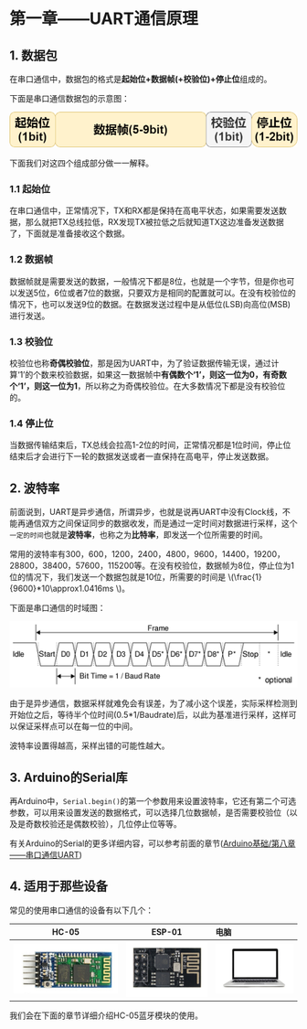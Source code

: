 # 第一章——UART通信原理

## 1. 数据包

在串口通信中，数据包的格式是**起始位+数据帧(+校验位)+停止位**组成的。

下面是串口通信数据包的示意图：

![串口通信数据包的示意图](../../../../images/通信专题/串行通信/UART/3.1.2.1-1.png)

下面我们对这四个组成部分做一一解释。

### 1.1 起始位

在串口通信中，正常情况下，TX和RX都是保持在高电平状态，如果需要发送数据，那么就把TX总线拉低，RX发现TX被拉低之后就知道TX这边准备发送数据了，下面就是准备接收这个数据。

### 1.2 数据帧

数据帧就是需要发送的数据，一般情况下都是8位，也就是一个字节，但是你也可以发送5位，6位或者7位的数据，只要双方是相同的配置就可以。在没有校验位的情况下，也可以发送9位的数据。在数据发送过程中是从低位(LSB)向高位(MSB)进行发送。

### 1.3 校验位

校验位也称**奇偶校验位**，那是因为UART中，为了验证数据传输无误，通过计算‘1’的个数来校验数据，如果这一数据帧中**有偶数个‘1’，则这一位为0，有奇数个‘1’，则这一位为1**，所以称之为奇偶校验位。在大多数情况下都是没有校验位的。

### 1.4 停止位

当数据传输结束后，TX总线会拉高1-2位的时间，正常情况都是1位时间，停止位结束后才会进行下一轮的数据发送或者一直保持在高电平，停止发送数据。

## 2. 波特率

前面说到，UART是异步通信，所谓异步，也就是说再UART中没有Clock线，不能再通信双方之间保证同步的数据收发，而是通过一定时间对数据进行采样，这个`一定的时间`也就是**波特率**，也称之为**比特率**，即发送一个位所需要的时间。

常用的波特率有300，600，1200，2400，4800，9600，14400，19200，28800，38400，57600，115200等。在没有校验位，数据帧为8位，停止位为1位的情况下，我们发送一个数据包就是10位，所需要的时间是 \\(\frac{1}{9600}*10\approx1.0416ms \\)。

下面是串口通信的时域图：

![串口通信的时域图](../../../../images/通信专题/串行通信/UART/3.1.2.1-2.png)

由于是异步通信，数据采样就难免会有误差，为了减小这个误差，实际采样检测到开始位之后，等待半个位时间(0.5*1/Baudrate)后，以此为基准进行采样，这样可以保证采样点可以在每一位的中间。

波特率设置得越高，采样出错的可能性越大。

## 3. Arduino的Serial库

再Arduino中，`Serial.begin()`的第一个参数用来设置波特率，它还有第二个可选参数，可以用来设置发送的数据格式，可以选择几位数据帧，是否需要校验位（以及是奇数校验还是偶数校验），几位停止位等等。

有关Arduino的Serial的更多详细内容，可以参考前面的章节([Arduino基础/第八章——串口通信UART](../../../Arduino基础/第八章.md))

## 4. 适用于那些设备

常见的使用串口通信的设备有以下几个：

|                               HC-05                               |                               ESP-01                               | 电脑                                                             |
| :---------------------------------------------------------------: | :----------------------------------------------------------------: | :--------------------------------------------------------------- |
| ![HC-06](../../../../images/通信专题/串行通信/UART/3.1.2.1-3.png) | ![ESP-01](../../../../images/通信专题/串行通信/UART/3.1.2.1-4.png) | ![电脑](../../../../images/通信专题/串行通信/UART/3.1.2.1-5.png) |

我们会在下面的章节详细介绍HC-05蓝牙模块的使用。